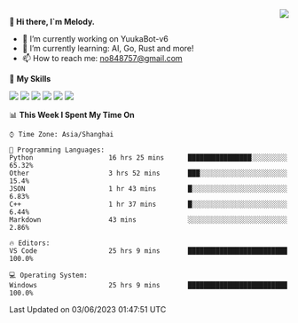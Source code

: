<a href="#">
  <img align="right" src="https://github-readme-stats.vercel.app/api?username=melodyyuuka&count_private=true&show_icons=true" />
</a>

**👋 Hi there, I`m Melody.**

- 🔭 I’m currently working on YuukaBot-v6
- 🌱 I’m currently learning: AI, Go, Rust and more!
- 📫 How to reach me: no848757@gmail.com

🌟 **My Skills** 

![](https://img.shields.io/badge/-Python-3e74a2?style=flat-square&logo=Python&logoColor=fff)
![](https://img.shields.io/badge/-Java-007396?style=flat-square&logo=OpenJDK&logoColor=fff)
![](https://img.shields.io/badge/-Node.js-339933?style=flat-square&logo=Node.js&logoColor=fff)
![](https://img.shields.io/badge/-Git-f05032?style=flat-square&logo=git&logoColor=fff)
![](https://img.shields.io/badge/-PostgreSQL-4169e1?style=flat-square&logo=PostgreSQL&logoColor=fff)
![](https://img.shields.io/badge/-VSCode-007acc?style=flat-square&logo=Visual-Studio-Code&logoColor=fff)


<!--START_SECTION:waka-->
📊 **This Week I Spent My Time On** 

```text
⌚︎ Time Zone: Asia/Shanghai

💬 Programming Languages: 
Python                   16 hrs 25 mins      ████████████████░░░░░░░░░   65.32% 
Other                    3 hrs 52 mins       ███░░░░░░░░░░░░░░░░░░░░░░   15.4% 
JSON                     1 hr 43 mins        █░░░░░░░░░░░░░░░░░░░░░░░░   6.83% 
C++                      1 hr 37 mins        █░░░░░░░░░░░░░░░░░░░░░░░░   6.44% 
Markdown                 43 mins             ░░░░░░░░░░░░░░░░░░░░░░░░░   2.86%

🔥 Editors: 
VS Code                  25 hrs 9 mins       █████████████████████████   100.0%

💻 Operating System: 
Windows                  25 hrs 9 mins       █████████████████████████   100.0%

```


 Last Updated on 03/06/2023 01:47:51 UTC
<!--END_SECTION:waka-->
